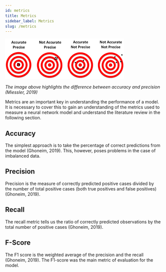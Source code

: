 ```yaml
---
id: metrics
title: Metrics
sidebar_label: Metrics
slug: /metrics
---
```


![](../static/img/accuracy_precision.png)

_The image above highlights the difference between accuracy and precision (Miessler, 2019)_

Metrics are an important key in understanding the performance of a model. It is necessary to cover this to gain an understanding of the metrics used to measure a neural network model and understand the literature review in the following section.

## Accuracy

The simplest approach is to take the percentage of correct predictions from the model (Ghoneim, 2019). This, however, poses problems in the case of imbalanced data.

## Precision

Precision is the measure of correctly predicted positive cases divided by the number of total positive cases (both true positives and false positives) (Ghoneim, 2019).

## Recall

The recall metric tells us the ratio of correctly predicted observations by the total number of positive cases (Ghoneim, 2019).

## F-Score

The F1 score is the weighted average of the precision and the recall (Ghoneim, 2019). The F1-score was the main metric of evaluation for the model.
